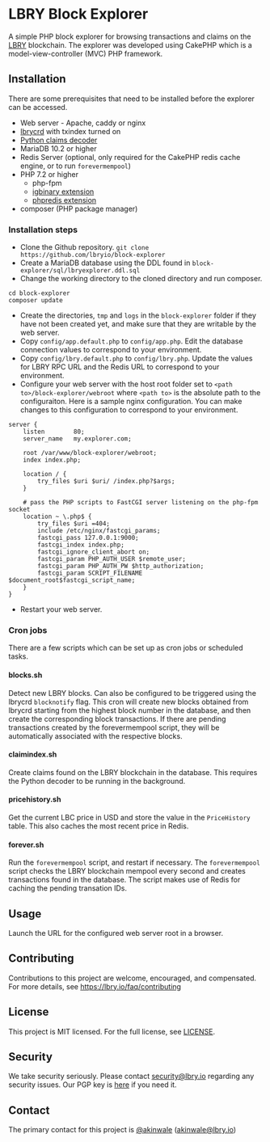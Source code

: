 # LBRY Block Explorer

A simple PHP block explorer for browsing transactions and claims on the [LBRY](https://lbry.io) blockchain. The explorer was developed using CakePHP which is a model-view-controller (MVC) PHP framework.

## Installation
There are some prerequisites that need to be installed before the explorer can be accessed.
* Web server - Apache, caddy or nginx
* [lbrycrd](https://github.com/lbryio/lbrycrd) with txindex turned on
* [Python claims decoder](https://github.com/cryptodevorg/lbry-decoder)
* MariaDB 10.2 or higher
* Redis Server (optional, only required for the CakePHP redis cache engine, or to run `forevermempool`)
* PHP 7.2 or higher
  * php-fpm
  * [igbinary extension](https://github.com/igbinary/igbinary)
  * [phpredis extension](https://github.com/phpredis/phpredis)
* composer (PHP package manager)

### Installation steps
* Clone the Github repository. `git clone https://github.com/lbryio/block-explorer`
* Create a MariaDB database using the DDL found in `block-explorer/sql/lbryexplorer.ddl.sql`
* Change the working directory to the cloned directory and run composer.
```
cd block-explorer
composer update
```
* Create the directories, `tmp` and `logs` in the `block-explorer` folder if they have not been created yet, and make sure that they are writable by the web server.
* Copy `config/app.default.php` to `config/app.php`. Edit the database connection values to correspond to your environment.
* Copy `config/lbry.default.php` to `config/lbry.php`. Update the values for LBRY RPC URL and the Redis URL to correspond to your environment.
* Configure your web server with the host root folder set to `<path to>/block-explorer/webroot` where `<path to>` is the absolute path to the configuraiton. Here is a sample nginx configuration. You can make changes to this configuration to correspond to your environment.
```
server {
    listen        80;
    server_name   my.explorer.com;

    root /var/www/block-explorer/webroot;
    index index.php;

    location / {
        try_files $uri $uri/ /index.php?$args;
    }

    # pass the PHP scripts to FastCGI server listening on the php-fpm socket
    location ~ \.php$ {
        try_files $uri =404;
        include /etc/nginx/fastcgi_params;
        fastcgi_pass 127.0.0.1:9000;
        fastcgi_index index.php;
        fastcgi_ignore_client_abort on;
        fastcgi_param PHP_AUTH_USER $remote_user;
        fastcgi_param PHP_AUTH_PW $http_authorization;
        fastcgi_param SCRIPT_FILENAME $document_root$fastcgi_script_name;
    }
}
```
* Restart your web server.


### Cron jobs
There are a few scripts which can be set up as cron jobs or scheduled tasks.

#### blocks.sh
Detect new LBRY blocks. Can also be configured to be triggered using the lbrycrd `blocknotify` flag. This cron will create new blocks obtained from lbrycrd starting from the highest block number in the database, and then create the corresponding block transactions. If there are pending transactions created by the forevermempool script, they will be automatically associated with the respective blocks.

#### claimindex.sh
Create claims found on the LBRY blockchain in the database. This requires the Python decoder to be running in the background.

#### pricehistory.sh
Get the current LBC price in USD and store the value in the `PriceHistory` table. This also caches the most recent price in Redis.

#### forever.sh
Run the `forevermempool` script, and restart if necessary. The `forevermempool` script checks the LBRY blockchain mempool every second and creates transactions found in the database. The script makes use of Redis for caching the pending transation IDs.


## Usage
Launch the URL for the configured web server root in a browser.


## Contributing
Contributions to this project are welcome, encouraged, and compensated. For more details, see https://lbry.io/faq/contributing


## License
This project is MIT licensed. For the full license, see [LICENSE](LICENSE).


## Security
We take security seriously. Please contact security@lbry.io regarding any security issues. Our PGP key is [here](https://keybase.io/lbry/key.asc) if you need it.


## Contact
The primary contact for this project is [@akinwale](https://github.com/akinwale) (akinwale@lbry.io)
